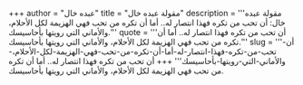 +++
author = "عبده خال"
title = "مقولة عبده خال"
description = '''مقولة عبده خال: أن تحب من تكره فهذا انتصار له.. أما أن تكره من تحب فهي الهزيمة لكل الأحلام، والأماني التي رويتها بأحاسيسك.'''
quote = '''أن تحب من تكره فهذا انتصار له.. أما أن تكره من تحب فهي الهزيمة لكل الأحلام، والأماني التي رويتها بأحاسيسك.'''
slug = '''أن-تحب-من-تكره-فهذا-انتصار-له-أما-أن-تكره-من-تحب-فهي-الهزيمة-لكل-الأحلام،-والأماني-التي-رويتها-بأحاسيسك'''
+++
أن تحب من تكره فهذا انتصار له.. أما أن تكره من تحب فهي الهزيمة لكل الأحلام، والأماني التي رويتها بأحاسيسك.
